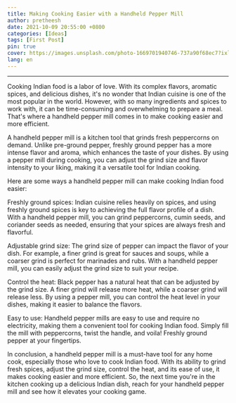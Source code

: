 ```yaml
---
title: Making Cooking Easier with a Handheld Pepper Mill
author: pretheesh
date: 2021-10-09 20:55:00 +0800
categories: [Ideas]
tags: [First Post]
pin: true
cover: https://images.unsplash.com/photo-1669701940746-737a90f68ec7?ixlib=rb-4.0.3&ixid=MnwxMjA3fDB8MHxwaG90by1wYWdlfHx8fGVufDB8fHx8&auto=format&fit=crop&w=1200&h=600&q=80
lang: en
---
```

---

Cooking Indian food is a labor of love. With its complex flavors, aromatic spices, and delicious dishes, it's no wonder that Indian cuisine is one of the most popular in the world. However, with so many ingredients and spices to work with, it can be time-consuming and overwhelming to prepare a meal. That's where a handheld pepper mill comes in to make cooking easier and more efficient.

A handheld pepper mill is a kitchen tool that grinds fresh peppercorns on demand. Unlike pre-ground pepper, freshly ground pepper has a more intense flavor and aroma, which enhances the taste of your dishes. By using a pepper mill during cooking, you can adjust the grind size and flavor intensity to your liking, making it a versatile tool for Indian cooking.

Here are some ways a handheld pepper mill can make cooking Indian food easier:

Freshly ground spices: Indian cuisine relies heavily on spices, and using freshly ground spices is key to achieving the full flavor profile of a dish. With a handheld pepper mill, you can grind peppercorns, cumin seeds, and coriander seeds as needed, ensuring that your spices are always fresh and flavorful.

Adjustable grind size: The grind size of pepper can impact the flavor of your dish. For example, a finer grind is great for sauces and soups, while a coarser grind is perfect for marinades and rubs. With a handheld pepper mill, you can easily adjust the grind size to suit your recipe.

Control the heat: Black pepper has a natural heat that can be adjusted by the grind size. A finer grind will release more heat, while a coarser grind will release less. By using a pepper mill, you can control the heat level in your dishes, making it easier to balance the flavors.

Easy to use: Handheld pepper mills are easy to use and require no electricity, making them a convenient tool for cooking Indian food. Simply fill the mill with peppercorns, twist the handle, and voila! Freshly ground pepper at your fingertips.

In conclusion, a handheld pepper mill is a must-have tool for any home cook, especially those who love to cook Indian food. With its ability to grind fresh spices, adjust the grind size, control the heat, and its ease of use, it makes cooking easier and more efficient. So, the next time you're in the kitchen cooking up a delicious Indian dish, reach for your handheld pepper mill and see how it elevates your cooking game.
